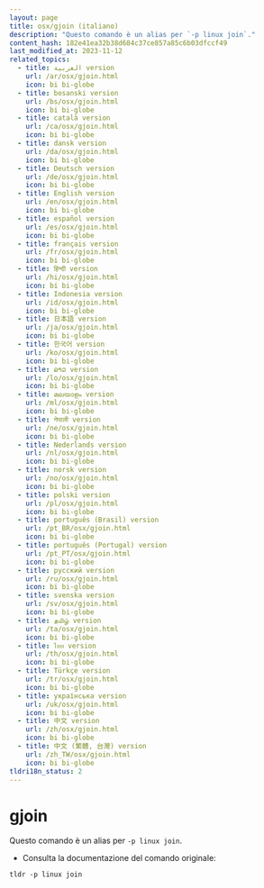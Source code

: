 ```yaml
---
layout: page
title: osx/gjoin (italiano)
description: "Questo comando è un alias per `-p linux join`."
content_hash: 182e41ea32b38d684c37ce857a85c6b03dfccf49
last_modified_at: 2023-11-12
related_topics:
  - title: العربية version
    url: /ar/osx/gjoin.html
    icon: bi bi-globe
  - title: bosanski version
    url: /bs/osx/gjoin.html
    icon: bi bi-globe
  - title: català version
    url: /ca/osx/gjoin.html
    icon: bi bi-globe
  - title: dansk version
    url: /da/osx/gjoin.html
    icon: bi bi-globe
  - title: Deutsch version
    url: /de/osx/gjoin.html
    icon: bi bi-globe
  - title: English version
    url: /en/osx/gjoin.html
    icon: bi bi-globe
  - title: español version
    url: /es/osx/gjoin.html
    icon: bi bi-globe
  - title: français version
    url: /fr/osx/gjoin.html
    icon: bi bi-globe
  - title: हिन्दी version
    url: /hi/osx/gjoin.html
    icon: bi bi-globe
  - title: Indonesia version
    url: /id/osx/gjoin.html
    icon: bi bi-globe
  - title: 日本語 version
    url: /ja/osx/gjoin.html
    icon: bi bi-globe
  - title: 한국어 version
    url: /ko/osx/gjoin.html
    icon: bi bi-globe
  - title: ລາວ version
    url: /lo/osx/gjoin.html
    icon: bi bi-globe
  - title: മലയാളം version
    url: /ml/osx/gjoin.html
    icon: bi bi-globe
  - title: नेपाली version
    url: /ne/osx/gjoin.html
    icon: bi bi-globe
  - title: Nederlands version
    url: /nl/osx/gjoin.html
    icon: bi bi-globe
  - title: norsk version
    url: /no/osx/gjoin.html
    icon: bi bi-globe
  - title: polski version
    url: /pl/osx/gjoin.html
    icon: bi bi-globe
  - title: português (Brasil) version
    url: /pt_BR/osx/gjoin.html
    icon: bi bi-globe
  - title: português (Portugal) version
    url: /pt_PT/osx/gjoin.html
    icon: bi bi-globe
  - title: русский version
    url: /ru/osx/gjoin.html
    icon: bi bi-globe
  - title: svenska version
    url: /sv/osx/gjoin.html
    icon: bi bi-globe
  - title: தமிழ் version
    url: /ta/osx/gjoin.html
    icon: bi bi-globe
  - title: ไทย version
    url: /th/osx/gjoin.html
    icon: bi bi-globe
  - title: Türkçe version
    url: /tr/osx/gjoin.html
    icon: bi bi-globe
  - title: українська version
    url: /uk/osx/gjoin.html
    icon: bi bi-globe
  - title: 中文 version
    url: /zh/osx/gjoin.html
    icon: bi bi-globe
  - title: 中文 (繁體, 台灣) version
    url: /zh_TW/osx/gjoin.html
    icon: bi bi-globe
tldri18n_status: 2
---
```

# gjoin

Questo comando è un alias per `-p linux join`.

- Consulta la documentazione del comando originale:

`tldr -p linux join`
